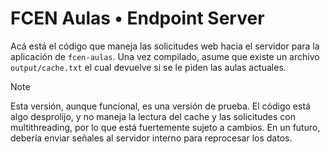 # FCEN Aulas • Endpoint Server

Acá está el código que maneja las solicitudes web hacia el servidor para la aplicación de `fcen-aulas`.
Una vez compilado, asume que existe un archivo `output/cache.txt` el cual devuelve si se le piden las aulas actuales.

> [!NOTE]
> Esta versión, aunque funcional, es una versión de prueba.
> El código está algo desprolijo, y no maneja la lectura del cache y
> las solicitudes con multithreading, por lo que está fuertemente sujeto
> a cambios.
En un futuro, debería enviar señales al servidor interno para reprocesar los datos.
